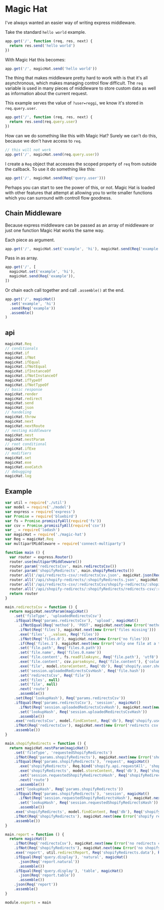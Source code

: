 # Magic Hat

I've always wanted an easier way of writing express middleware.

Take the standard `hello world` example.

```js
app.get('/', function (req, res, next) {
  return res.send('hello world')
})
```

With Magic Hat this becomes:

```js
app.get('/', magicHat.send('hello world'))
```

The thing that makes middleware pretty hard to work with is that it's all asynchronous, which makes managing control flow difficult. The `req` variable is used in many pieces of middleware to store custom data as well as information about the current request.

This example serves the value of `?user=reggi`, we know it's stored in `req.query.user`.

```js
app.get('/', function (req, res, next) {
  return res.send(req.query.user)
})
```

How can we do something like this with Magic Hat? Surely we can't do this, because we don't have access to `req`.

```js
// this will not work
app.get('/', magicHat.send(req.query.user))
```

I create a `Req` object that accesses the scoped property of `req` from outside the callback. To use it do something like this:

```js
app.get('/', magicHat.send(Req('query.user')))
```

Perhaps you can start to see the power of this, or not. Magic Hat is loaded with other features that attempt at allowing you to write smaller functions which you can surround with controll flow goodness.

## Chain Middleware

Because express middleware can be passed as an array of middleware or just one function Magic Hat works the same way.

Each piece as argument.

```js
app.get('/', magicHat.set('example', 'hi'), magicHat.send(Req('example')))
```

Pass in as array.

```js
app.get('/', [
  magicHat.set('example', 'hi'),
  magicHat.send(Req('example')),
])
```

Or chain each call together and call `.assemble()` at the end.

```js
app.get('/', magicHat()
  .set('example', 'hi')
  .send(Req('example'))
  .assemble()
)
```

## api

```js
magicHat.Req
// conditionals
magicHat.if
magicHat.ifNot
magicHat.ifEqual
magicHat.ifNotEqual
magicHat.ifInstanceOf
magicHat.ifNotInstanceOf
magicHat.ifTypeOf
magicHat.ifNotTypeOf
// basic response
magicHat.render
magicHat.redirect
magicHat.send
magicHat.json
// handeling
magicHat.throw
magicHat.next
magicHat.nextRoute
// nesting middleware
magicHat.nest
magicHat.nestParam
// root conditional
magicHat.ifExe
// modifiers
magicHat.set
magicHat.exe
magicHat.exeCatch
// debugging
magicHat.log
```

## Example

```js
var util = require('./util')
var model = require('./model')
var express = require('express')
var Promise = require('bluebird')
var fs = Promise.promisifyAll(require('fs'))
var csv = Promise.promisifyAll(require('csv'))
var _ = require('lodash')
var magicHat = require('./magic-hat')
var Req = magicHat.Req
var multipartMiddleware = require('connect-multiparty')

function main () {
  var router = express.Router()
  router.use(multipartMiddleware())
  router.param('redirectsCsv', main.redirectsCsv())
  router.param('shopifyRedirects', main.shopifyRedirects())
  router.all('/api/redirects-csv/:redirectsCsv.json', magicHat.json(Req('redirectsCsv')))
  router.all('/api/shopify-redirects/:shopifyRedirects.json', magicHat.json(Req('shopifyRedirects')))
  router.all('/api/redirects-csv/:redirectsCsv/shopify-redirects/:shopifyRedirects/report.json', main.report())
  router.all('/api/shopify-redirects/:shopifyRedirects/redirects-csv/:redirectsCsv/report.json', main.report())
  return router
}

main.redirectsCsv = function () {
  return magicHat.nestParam(magicHat()
    .set('fileType', 'uploadedRedirectsCsv')
    .ifEqual(Req('params.redirectsCsv'), 'upload', magicHat()
      .ifNotEqual(Req('method'), 'POST', magicHat.next(new Error('method must be POST')))
      .ifNot(Req('files'), magicHat.next(new Error('files missing')))
      .exe('files', _.values, Req('files'))
      .ifNot(Req('files.0'), magicHat.next(new Error('no files')))
      .if(Req('files.1'), magicHat.next(new Error('only one file at a time')))
      .set('file.path', Req('files.0.path'))
      .set('file.name', Req('files.0.name'))
      .exe('file.content', fs.readFileAsync, Req('file.path'), 'utf8')
      .exe('file.content', csv.parseAsync, Req('file.content'), {'columns': true})
      .exe('file', model.storeContent, Req('db'), Req('shopify.user.shop'), Req('fileType'), Req('file.content'), Req('file.name'))
      .set('session.uploadedRedirectsCsvHash', Req('file.hash'))
      .set('redirectsCsv', Req('file'))
      .set('files', null)
      .set('file', null)
      .next('route')
      .assemble())
    .set(Req('lookupHash'), Req('params.redirectsCsv'))
    .ifEqual(Req('params.redirectsCsv'), 'session', magicHat()
      .ifNot(Req('session.uploadedRedirectsCsvHash'), magicHat.next(new Error('no csv was uploaded this session')))
      .set('lookupHash', Req('session.uploadedRedirectsCsvHash'))
      .assemble())
    .exe('redirectsCsv', model.findContent, Req('db'), Req('shopify.user.shop'), Req('fileType'), Req('lookupHash'))
    .ifNot(Req('redirectsCsv'), magicHat.next(new Error('redirects csv not found')))
    .assemble())
}

main.shopifyRedirects = function () {
  return magicHat.nestParam(magicHat()
    .set('fileType', 'requestedShopifyRedirects')
    .ifNot(Req('params.shopifyRedirects'), magicHat.next(new Error('shopifyRedirects param must be set')))
    .ifEqual(Req('params.shopifyRedirects'), 'request', magicHat()
      .exe('shopifyRedirects', Req.bind('shopify.api.requestAll', 'shopify.api'), 'redirects')
      .exe('shopifyRedirects', model.storeContent, Req('db'), Req('shopify.user.shop'), Req('fileType'), Req('shopifyRedirects'), Req('file.name'))
      .set('session.requestedShopifyRedirectsHash', Req('shopifyRedirects.hash'))
      .next('route')
      .assemble())
    .set('lookupHash', Req('params.shopifyRedirects'))
    .ifEqual(Req('params.shopifyRedirects'), 'session', magicHat()
      .ifNot(Req('session.requestedShopifyRedirectsHash'), magicHat.next(new Error('no redirects were requested this session')))
      .set('lookupHash', Req('session.requestedShopifyRedirectsHash'))
      .assemble())
    .exe('shopifyRedirects', model.findContent, Req('db'), Req('shopify.user.shop'), Req('fileType'), Req('lookupHash'))
    .ifNot(Req('shopifyRedirects'), magicHat.next(new Error('shopify redirects not found')))
    .assemble())
}

main.report = function () {
  return magicHat()
    .ifNot(Req('redirectsCsv'), magicHat.next(new Error('no redirects csv provided')))
    .ifNot(Req('shopifyRedirects'), magicHat.next(new Error('no shopify redirects provided')))
    .exe('report', util.redirectReport, Req('shopifyRedirects.data'), Req('redirectsCsv.data'))
    .ifEqual(Req('query.display'), 'natural', magicHat()
      .json(Req('report.natural'))
      .assemble())
    .ifEqual(Req('query.display'), 'table', magicHat()
      .json(Req('report.table'))
      .assemble())
    .json(Req('report'))
    .assemble()
}

module.exports = main
```

